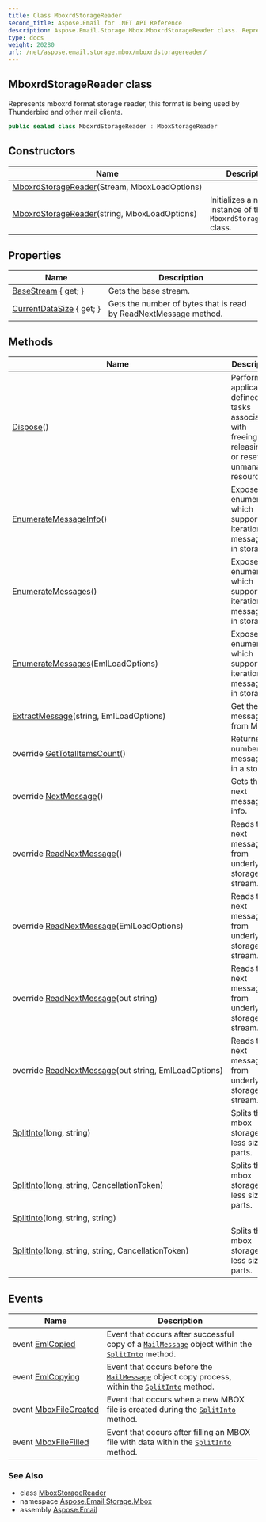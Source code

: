 ```yaml
---
title: Class MboxrdStorageReader
second_title: Aspose.Email for .NET API Reference
description: Aspose.Email.Storage.Mbox.MboxrdStorageReader class. Represents mboxrd format storage reader this format is being used by Thunderbird and other mail clients
type: docs
weight: 20280
url: /net/aspose.email.storage.mbox/mboxrdstoragereader/
---
```

## MboxrdStorageReader class

Represents mboxrd format storage reader, this format is being used by Thunderbird and other mail clients.

```csharp
public sealed class MboxrdStorageReader : MboxStorageReader
```

## Constructors

| Name | Description |
| --- | --- |
| [MboxrdStorageReader](mboxrdstoragereader/#constructor)(Stream, MboxLoadOptions) |  |
| [MboxrdStorageReader](mboxrdstoragereader/#constructor_1)(string, MboxLoadOptions) | Initializes a new instance of the `MboxrdStorageReader` class. |

## Properties

| Name | Description |
| --- | --- |
| [BaseStream](../../aspose.email.storage.mbox/mboxstoragereader/basestream/) { get; } | Gets the base stream. |
| [CurrentDataSize](../../aspose.email.storage.mbox/mboxstoragereader/currentdatasize/) { get; } | Gets the number of bytes that is read by ReadNextMessage method. |

## Methods

| Name | Description |
| --- | --- |
| [Dispose](../../aspose.email.storage.mbox/mboxstoragereader/dispose/)() | Performs application-defined tasks associated with freeing, releasing, or resetting unmanaged resources. |
| [EnumerateMessageInfo](../../aspose.email.storage.mbox/mboxstoragereader/enumeratemessageinfo/)() | Exposes the enumerator, which supports an iteration of messages in storage. |
| [EnumerateMessages](../../aspose.email.storage.mbox/mboxstoragereader/enumeratemessages/)() | Exposes the enumerator, which supports an iteration of messages in storage. |
| [EnumerateMessages](../../aspose.email.storage.mbox/mboxstoragereader/enumeratemessages/)(EmlLoadOptions) | Exposes the enumerator, which supports an iteration of messages in storage. |
| [ExtractMessage](../../aspose.email.storage.mbox/mboxstoragereader/extractmessage/)(string, EmlLoadOptions) | Get the message from MBOX. |
| override [GetTotalItemsCount](../../aspose.email.storage.mbox/mboxrdstoragereader/gettotalitemscount/)() | Returns the number of messages in a storage. |
| override [NextMessage](../../aspose.email.storage.mbox/mboxrdstoragereader/nextmessage/)() | Gets the next message info. |
| override [ReadNextMessage](../../aspose.email.storage.mbox/mboxrdstoragereader/readnextmessage/#readnextmessage)() | Reads the next message from underlying storage stream. |
| override [ReadNextMessage](../../aspose.email.storage.mbox/mboxrdstoragereader/readnextmessage/#readnextmessage_1)(EmlLoadOptions) | Reads the next message from underlying storage stream. |
| override [ReadNextMessage](../../aspose.email.storage.mbox/mboxrdstoragereader/readnextmessage/#readnextmessage_2)(out string) | Reads the next message from underlying storage stream. |
| override [ReadNextMessage](../../aspose.email.storage.mbox/mboxrdstoragereader/readnextmessage/#readnextmessage_3)(out string, EmlLoadOptions) | Reads the next message from underlying storage stream. |
| [SplitInto](../../aspose.email.storage.mbox/mboxstoragereader/splitinto/)(long, string) | Splits the mbox storage into less sized parts. |
| [SplitInto](../../aspose.email.storage.mbox/mboxstoragereader/splitinto/)(long, string, CancellationToken) | Splits the mbox storage into less sized parts. |
| [SplitInto](../../aspose.email.storage.mbox/mboxstoragereader/splitinto/)(long, string, string) |  |
| [SplitInto](../../aspose.email.storage.mbox/mboxstoragereader/splitinto/)(long, string, string, CancellationToken) | Splits the mbox storage into less sized parts. |

## Events

| Name | Description |
| --- | --- |
| event [EmlCopied](../../aspose.email.storage.mbox/mboxstoragereader/emlcopied/) | Event that occurs after successful copy of a [`MailMessage`](../../aspose.email/mailmessage/) object within the [`SplitInto`](../mboxstoragereader/splitinto/) method. |
| event [EmlCopying](../../aspose.email.storage.mbox/mboxstoragereader/emlcopying/) | Event that occurs before the [`MailMessage`](../../aspose.email/mailmessage/) object copy process, within the [`SplitInto`](../mboxstoragereader/splitinto/) method. |
| event [MboxFileCreated](../../aspose.email.storage.mbox/mboxstoragereader/mboxfilecreated/) | Event that occurs when a new MBOX file is created during the [`SplitInto`](../mboxstoragereader/splitinto/) method. |
| event [MboxFileFilled](../../aspose.email.storage.mbox/mboxstoragereader/mboxfilefilled/) | Event that occurs after filling an MBOX file with data within the [`SplitInto`](../mboxstoragereader/splitinto/) method. |

### See Also

* class [MboxStorageReader](../mboxstoragereader/)
* namespace [Aspose.Email.Storage.Mbox](../../aspose.email.storage.mbox/)
* assembly [Aspose.Email](../../)


